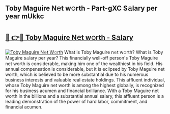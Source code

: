 ## Toby Maguire N𝚎t w𝚘rth - Part-gXC S𝚊lary per year mUkkc

# <h2><a href="http://gc50ljr.nevu.top/?p=Toby+Maguire">🔗 👉🔴 Toby Maguire N𝚎t w𝚘rth - S𝚊lary</a></h2>

[![Toby Maguire N𝚎t W𝚘rth](https://i.imgur.com/Oavwk0R.jpeg)](http://gc50ljr.nevu.top/?p=Toby+Maguire)
What is Toby Maguire n𝚎t w𝚘rth? What is Toby Maguire s𝚊lary per year?
This financially well-off person's Toby Maguire net worth is considerable, making him one of the wealthiest in his field. His annual compensation is considerable, but it is eclipsed by Toby Maguire net worth, which is believed to be more substantial due to his numerous business interests and valuable real estate holdings. This affluent individual, whose Toby Maguire net worth is among the highest globally, is recognized for his business acumen and financial brilliance. With a Toby Maguire net worth in the billions and a substantial annual salary, this affluent person is a leading demonstration of the power of hard labor, commitment, and financial acumen.
